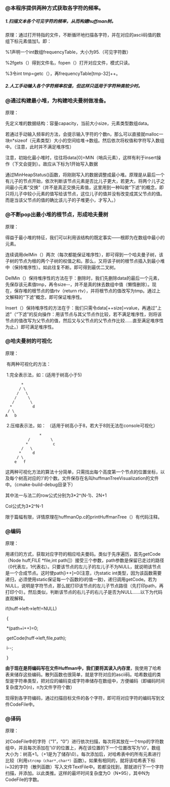 ### **@本程序提供两种方式获取各字符的频率。**

##### 1.扫描文本各个可见字符的频率，从而构建huffman树。

原理：通过打开特指的文件，不断循环地扫描各字符，并在对应的ascii码值的数组下标元素值加1。即：

%1声明一个int数组frequencyTable，大小为95.（可见字符数）

%2fgets（）得到文件名，fopen（）打开对应文件，模式只读。

%3令int tmp=getc（），再frequencyTable[tmp-32]++。

##### 2.人工手动输入各个字符频率权值，但这样只适用于字符种类较少时。

### **@通过构建最小堆，为构建哈夫曼树做准备。**

原理：

​	先定义堆的数据结构：容量capacity，当前大小size，元素类型数组data。

若通过手动输入频率的方法，会提示输入字符的个数n，那么可以直接就malloc一块n*sizeof（元素类型）大小的空间给堆->数组。然后依次将权值和字符写入数组中。（注意，此时并不满足堆序性）

注意，初始化最小堆时，往往将data[0]=MIN（哨兵元素），这样有利于insert操作（下文会提到）。故应从下标为1开始写入数据

通过MinHeapStatus()函数，将刚刚写入的数据调整成最小堆。原理是从最后一个有儿子的节点开始，依次判断该节点元素是否比儿子更大，若更大，将两个儿子之间最小元素“交换”（并不是真正交换元素值，这里用到一种叫做“下滤”的概念，即只将儿子中较小元素的值写给该节点，这位儿子的值并没有改变成其父节点的值。而是当该父节点的值的确比该儿子的子堆更小，才写入。）

### **@不断pop出最小堆的根节点，形成哈夫曼树**

原理：

得益于最小堆的特征，我们可以利用该结构的既定事实——根即为在数组中最小的元素。

连续调用delMin（）两次（每次都能保证堆序性），即可得到一个哈夫曼子树，该子树的节点为根的两个子树的权值之和。那么，又将该子树的根节点插入到最小堆中（保持堆序性）。如此往复不断。即可得到最优二叉树。

DelMin（）保持堆序性的方法在于：删除时，我们先删除data的最后一个元素，先保存该元素值tmp，再令size--，并不是真的抹去数组中值（懒惰删除）。现在，保存堆的根节点的值rtv（return rtv），并将根节点的值改写为tmp。通过上文解释的“下滤”概念，即可保证堆序性。

Insert（）保持堆序性的方法在于：我们只需令data[++size]=value，再通过“上滤”（“下滤”的反向操作：用该节点与其父节点作比较，若不满足堆序性，则将该节点的值改写为父节点的值，然后又与父节点的父节点作比较……直至满足堆序性为止。）即可满足堆序性。

### **@哈夫曼树的可视化**

原理：

​	有两种可视化的方法：

​	1.完全表示法，如：(适用于树高小于5)

```
       *
      / \
     /   \
    /     \
   /       \
  *         d
 / \
A   b
```

​	2.压缩表示法，如：  （适用于树高小于8，若大于8则无法在console可视化）                                                       

```
               *                                                 
          /         \                                                                  
         *           c
       /   \
      *     d                                                                         
     / \                                                                          
    e   f
```

这两种可视化方法的算法十分简单，只需找出每个高度第一个节点的位置坐标，以及每个树高对应的‘/’的个数。文件保存在名叫huffmanTreeVisualization的文件中。（cmake-build-debug目录下）

其中法一与法二的row公式分别为3*2^(N-1)、2N+1

Col公式为3*2^N-1

限于篇幅有限，详情原理在huffmanOp.c的printHuffmanTree（）有代码注释。

### **@编码**

原理：

​	用递归的方式，获取对应字符的相应哈夫曼码。类似于先序遍历，首先getCode（Node huff,FILE *file,int path[]）接受三个参数，path参数是保留已走过的路径（0代表左，1代表右）。只要该节点的左儿子的左儿子不为NULL，就说明该节点是一个合成节点。这时使path[i++]=0(注意，i为static int类型，因为该函数需要递归，必须使用static保证每一个函数的i的值一致)，递归调用getCode。若为NULL，说明是字符节点，那么就打印该节点的左儿子节点路径（先打印path，再打印个0）。然后类似，判断该节点的右儿子的右儿子是否为NULL……以下为代码直观解释。

if(huff->left->left!=NULL)

​    {

​        *(path+i++)=0;

​        getCode(huff->left,file,path);

​        i--;

​    }

**由于现在是将编码写在文件Huffman中，我们要将其读入内存里**，我使用了哈希表来储存这些编码。散列函数也很简单，就是字符对应的ascii码。哈希数组的类型是字符串类型，把对应的编码变成字符串储存在数组中，方便编码（即编码时间复杂度为O(n)，n为文件字符个数）

现得到各字符编码，通过扫描目标文件的各个字符，即可将对应字符的编码写到文件CodeFile中。

### **@译码**

原理：

​	对CodeFile中的字符（“1”，“0”）进行依次扫描，每次将其放在一个tmp的字符数组中，并且每次添加在’\0’的位置上，再在该位置的下一个位置改写为’\0’。数组大小为：树高+1。（+1是为了储存\0）。每次添加后，对哈希表中的所有元素进行比较（利用`strcmp（char*,char*）`函数）。如果有相同的，就将该哈希表下标i+32的字符（散列函数）写入文件TextFile中。若都没找到，那就进行下一个字符扫描，并添加。以此类推。这样的最坏时间复杂度为O（N*95），其中N为CodeFile的字数。

